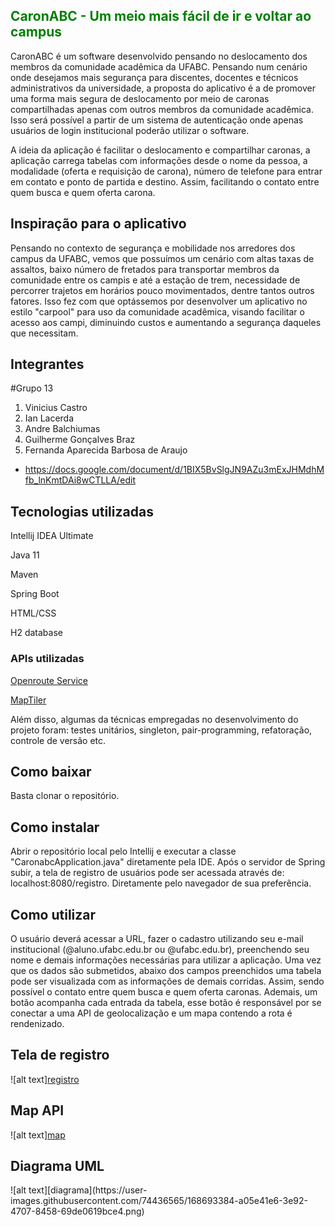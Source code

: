  <h2 style="color: green">CaronABC - Um meio mais fácil de ir e voltar  ao campus</h2>

CaronABC é um software desenvolvido pensando no deslocamento dos membros da comunidade acadêmica da UFABC. Pensando num cenário onde desejamos mais segurança para discentes, docentes e técnicos administrativos da universidade, a proposta do aplicativo é a de promover uma forma mais segura de deslocamento por meio de caronas compartilhadas apenas com outros membros da comunidade acadêmica. Isso será possível a partir de um sistema de autenticação onde apenas usuários de login institucional poderão utilizar o software.

A ideia da aplicação é facilitar o deslocamento e compartilhar caronas, a aplicação carrega tabelas com informações desde o nome da pessoa, a modalidade (oferta e requisição de carona), número de telefone para entrar em contato e ponto de partida e destino. Assim, facilitando o contato entre quem busca e quem oferta carona.

<h2>Inspiração para o aplicativo</h2>

Pensando no contexto de segurança e mobilidade nos arredores dos campus da UFABC, vemos que possuímos um cenário com altas taxas de assaltos, baixo número de fretados para transportar membros da comunidade entre os campis e até a estação de trem, necessidade de percorrer trajetos em horários pouco movimentados, dentre tantos outros fatores. Isso fez com que optássemos por desenvolver um aplicativo no estilo "carpool" para uso da comunidade acadêmica, visando facilitar o acesso aos campi, diminuindo custos e aumentando a segurança daqueles que necessitam.

<h2>Integrantes</h2>

#Grupo 13
1. Vinicius Castro
1. Ian Lacerda
1. Andre Balchiumas
1. Guilherme Gonçalves Braz
1. Fernanda Aparecida Barbosa de Araujo

* https://docs.google.com/document/d/1BIX5BvSlgJN9AZu3mExJHMdhMfb_lnKmtDAi8wCTLLA/edit

<h2>Tecnologias utilizadas</h2>

Intellij IDEA Ultimate

Java 11

Maven

Spring Boot 

HTML/CSS

H2 database

<h3>APIs utilizadas</h3>

[Openroute Service](https://openrouteservice.org/)

[MapTiler](https://www.maptiler.com/)


Além disso, algumas da técnicas empregadas no desenvolvimento do projeto foram: testes unitários, singleton, pair-programming, refatoração, controle de versão etc.

<h2>Como baixar</h2>

Basta clonar o repositório.

<h2>Como instalar</h2>

Abrir o repositório local pelo Intellij e executar a classe "CaronabcApplication.java" diretamente pela IDE. Após o servidor de Spring subir, a tela de registro de usuários pode ser acessada através de: localhost:8080/registro. Diretamente pelo navegador de sua preferência.

<h2>Como utilizar</h2>

O usuário deverá acessar a URL, fazer o cadastro utilizando seu e-mail institucional (@aluno.ufabc.edu.br ou @ufabc.edu.br), preenchendo seu nome e demais informações necessárias para utilizar a aplicação. 
Uma vez que os dados são submetidos, abaixo dos campos preenchidos uma tabela pode ser visualizada com as informações de demais corridas. Assim, sendo possível o contato entre quem busca e quem oferta caronas.
Ademais, um botão acompanha cada entrada da tabela, esse botão é responsável por se conectar a uma API de geolocalização e um mapa contendo a rota é rendenizado.

<h2>Tela de registro</h2>

![alt text][registro](https://user-images.githubusercontent.com/74436565/168693717-f248cdba-1e64-4421-8711-cfad08ea023b.png)

<h2>Map API</h2>

![alt text][map](https://user-images.githubusercontent.com/74436565/168693945-66f9708d-6808-4ebd-83ed-d60a55b1d434.png)


<h2>Diagrama UML</h2>
![alt text][diagrama](https://user-images.githubusercontent.com/74436565/168693384-a05e41e6-3e92-4707-8458-69de0619bce4.png)
